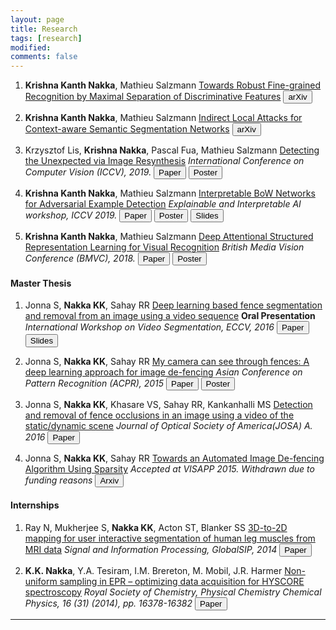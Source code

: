 ```yaml
---
layout: page
title: Research
tags: [research]
modified:
comments: false
---
```



1. **Krishna Kanth Nakka**, Mathieu Salzmann
[Towards Robust Fine-grained Recognition by Maximal Separation of Discriminative Features]()
[<button type="button" class="btn btn-info">arXiv</button>](https://drive.google.com/file/d/1KZeDlzBeXucGCJIr7HtuiBHxgS4eDhD_/view?usp=sharing)


1. **Krishna Kanth Nakka**, Mathieu Salzmann
[Indirect Local Attacks for Context-aware Semantic Segmentation Networks]()
[<button type="button" class="btn btn-info">arXiv</button>](https://arxiv.org/abs/1911.13038)


1. Krzysztof Lis, **Krishna Nakka**, Pascal Fua, Mathieu Salzmann
[Detecting the Unexpected via Image Resynthesis]()
*International Conference on Computer Vision (ICCV), 2019.*
[<button type="button" class="btn btn-info">Paper</button>](https://arxiv.org/abs/1904.07595) [<button type="button" class="btn btn-info">Poster</button>](https://liskr.net/pub/DetectingTheUnexpected_Poster.pdf)


1. **Krishna Kanth Nakka**, Mathieu Salzmann
[Interpretable BoW Networks for Adversarial Example Detection]()
*Explainable and Interpretable AI workshop, ICCV 2019.*
[<button type="button" class="btn btn-info">Paper</button>](https://arxiv.org/abs/1901.02229)  [<button type="button" class="btn btn-info">Poster</button>](https://drive.google.com/open?id=1h1_4_ysrQvjooSmH-gE4EwGhvs9OsoIT) [<button type="button" class="btn btn-info">Slides</button>](https://drive.google.com/open?id=1Y7xBcOAUXR0gN9vEE7kfCTGWAqSANhME)


1. **Krishna Kanth Nakka**, Mathieu Salzmann
[Deep Attentional Structured Representation Learning for Visual Recognition]()
*British Media Vision Conference (BMVC), 2018.*
[<button type="button" class="btn btn-info">Paper</button>](https://arxiv.org/abs/1805.05389)  [<button type="button" class="btn btn-info">Poster</button>](/reports/BMVC2018_Poster.pdf)

#### Master Thesis


1. Jonna S, **Nakka KK**, Sahay RR
[Deep learning based fence segmentation and removal from an image using a video sequence]()
**Oral Presentation**
*International Workshop on Video Segmentation, ECCV, 2016*
[<button type="button" class="btn btn-info">Paper</button>](https://arxiv.org/abs/1609.07727) [<button type="button" class="btn btn-info">Slides</button>](/reports/ECCV2016.pdf)

1. Jonna S, **Nakka KK**, Sahay RR
[My camera can see through fences: A deep learning approach for image de-fencing]()
*Asian Conference on Pattern Recognition (ACPR), 2015*
[<button type="button" class="btn btn-info">Paper</button>](http://ieeexplore.ieee.org/document/7486506/) [<button type="button" class="btn btn-info">Poster</button>](/reports/ACPR2015.pdf)


1. Jonna S, **Nakka KK**, Khasare VS, Sahay RR, Kankanhalli MS
[Detection and removal of fence occlusions in an image using a video of the static/dynamic scene]()
*Journal of Optical Society of America(JOSA) A. 2016*
[<button type="button" class="btn btn-info">Paper</button>](https://www.osapublishing.org/view_article.cfm?gotourl=https%3A%2F%2Fwww%2Eosapublishing%2Eorg%2FDirectPDFAccess%2F43771174-C5B1-AE75-62D3E6F37E3AA888_349746%2Fjosaa-33-10-1917%2Epdf%3Fda%3D1%26id%3D349746%26seq%3D0%26mobile%3Dno&org=Ecole%20Polytechnique%20Federale%20de%20Lausanne)

1. Jonna S, **Nakka KK**, Sahay RR
[Towards an Automated Image De-fencing Algorithm Using Sparsity]()
*Accepted at VISAPP 2015. Withdrawn due to funding reasons*
[<button type="button" class="btn btn-info">Arxiv</button>](https://arxiv.org/abs/1612.03273)

#### Internships

1. Ray N, Mukherjee S, **Nakka KK**, Acton ST, Blanker SS
[3D-to-2D mapping for user interactive segmentation of human leg muscles from MRI data]()
*Signal and Information Processing, GlobalSIP, 2014*
[<button type="button" class="btn btn-info">Paper</button>](https://ieeexplore.ieee.org/document/7032076/?reload=true)

1. **K.K. Nakka**, Y.A. Tesiram, I.M. Brereton, M. Mobil, J.R. Harmer
[Non-uniform sampling in EPR – optimizing data acquisition for HYSCORE spectroscopy]()
*Royal Society of Chemistry, Physical Chemistry Chemical Physics, 16 (31) (2014), pp. 16378-16382*
[<button type="button" class="btn btn-info">Paper</button>](https://pubs.rsc.org/en/content/articlepdf/2014/cp/c4cp02172j)


-----

